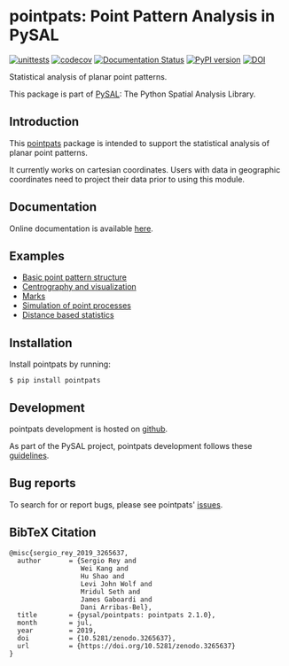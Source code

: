 # pointpats: Point Pattern Analysis in PySAL

[![unittests](https://github.com/pysal/pointpats/workflows/.github/workflows/unittests.yml/badge.svg)](https://github.com/pysal/pointpats/actions?query=workflow%3A.github%2Fworkflows%2Funittests.yml)
[![codecov](https://codecov.io/gh/pysal/pointpats/branch/master/graph/badge.svg)](https://codecov.io/gh/pysal/pointpats)
[![Documentation Status](https://readthedocs.org/projects/pointpats/badge/?version=latest)](https://pointpats.readthedocs.io/en/latest/?badge=latest)
[![PyPI version](https://badge.fury.io/py/pointpats.svg)](https://badge.fury.io/py/pointpats)
[![DOI](https://zenodo.org/badge/DOI/10.5281/zenodo.3265637.svg)](https://doi.org/10.5281/zenodo.3265637)

Statistical analysis of planar point patterns.

This package is part of [PySAL](https://pysal.org): The Python Spatial Analysis Library.

## Introduction

This [pointpats](https://github.com/pysal/pointpats) package is intended
to support the statistical analysis of planar point patterns.

It currently works on cartesian coordinates. Users with data in
geographic coordinates need to project their data prior to using this
module.

## Documentation

Online documentation is available
[here](https://pointpats.readthedocs.io).

## Examples

-   [Basic point pattern
    structure](https://github.com/pysal/pointpats/tree/master/notebooks/pointpattern.ipynb)
-   [Centrography and
    visualization](https://github.com/pysal/pointpats/tree/master/notebooks/centrography.ipynb)
-   [Marks](https://github.com/pysal/pointpats/tree/master/notebooks/marks.ipynb)
-   [Simulation of point
    processes](https://github.com/pysal/pointpats/tree/master/notebooks/process.ipynb)
-   [Distance based
    statistics](https://github.com/pysal/pointpats/tree/master/notebooks/distance_statistics.ipynb)

##  Installation

Install pointpats by running:

    $ pip install pointpats

## Development

pointpats development is hosted on
[github](https://github.com/pysal/pointpats).

As part of the PySAL project, pointpats development follows these
[guidelines](http://pysal.org/getting_started).

##  Bug reports

To search for or report bugs, please see pointpats'
[issues](https://github.com/pysal/pointpats/issues).

##  BibTeX Citation

```
@misc{sergio_rey_2019_3265637,
  author       = {Sergio Rey and
                  Wei Kang and
                  Hu Shao and
                  Levi John Wolf and
                  Mridul Seth and
                  James Gaboardi and
                  Dani Arribas-Bel},
  title        = {pysal/pointpats: pointpats 2.1.0},
  month        = jul,
  year         = 2019,
  doi          = {10.5281/zenodo.3265637},
  url          = {https://doi.org/10.5281/zenodo.3265637}
}
```
